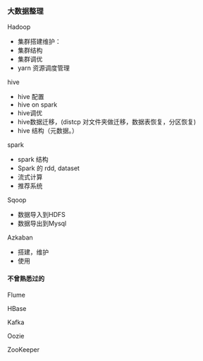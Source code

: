 ### 大数据整理



Hadoop

- 集群搭建维护：
- 集群结构
- 集群调优
- yarn 资源调度管理



hive

- hive 配置
- hive on spark
- hive调优
- hive数据迁移，(distcp 对文件夹做迁移，数据表恢复，分区恢复)
- hive 结构（元数据。）



spark

- spark 结构
- Spark  的 rdd, dataset
- 流式计算
- 推荐系统

Sqoop

- 数据导入到HDFS
- 数据导出到Mysql

Azkaban

- 搭建，维护
- 使用



#### 不曾熟悉过的

 Flume

HBase

Kafka

Oozie

ZooKeeper






